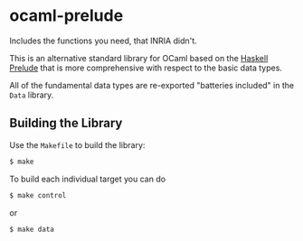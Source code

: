 ocaml-prelude
=============

Includes the functions you need, that INRIA didn't.

This is an alternative standard library for OCaml based on the
[Haskell Prelude](https://hackage.haskell.org/package/base-4.7.0.2/docs/Prelude.html)
that is more comprehensive with respect to the basic data types.

All of the fundamental data types are re-exported "batteries included"
in the `Data` library.

## Building the Library

Use the `Makefile` to build the library:
```bash
$ make
```
To build each individual target you can do
```bash
$ make control
```
or
```bash
$ make data
```
